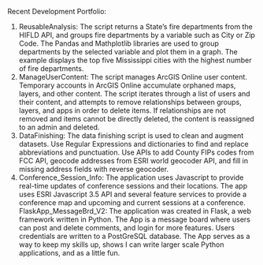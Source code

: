 Recent Development Portfolio:
1.  ReusableAnalysis: The script returns a State’s fire departments from the HIFLD API, and groups fire departments by a variable such as City or Zip Code.   The Pandas and Mathplotlib libraries are used to group departments by the selected variable and plot them in a graph.  The example displays the top five Mississippi cities with the highest number of fire departments.    
2.  ManageUserContent:  The script manages ArcGIS Online user content.  Temporary accounts in ArcGIS Online accumulate orphaned maps, layers, and other content.  The script iterates through a list of users and their content, and attempts to remove relationships between groups, layers, and apps in order to delete items.  If relationships are not removed and items cannot be directly deleted, the content is reassigned to an admin and deleted.  
3.   DataFinishing: The data finishing script is used to clean and augment datasets.  Use Regular Expressions and dictionaries to find and replace abbreviations and punctuation.  Use APIs to add County FIPs codes from FCC API, geocode addresses from ESRI world geocoder API, and fill in missing address fields with reverse geocoder.   
4.  Conference_Session_Info:  The application uses Javascript to provide real-time updates of conference sessions and their locations.  The app uses ESRI Javascript 3.5 API and several feature services to provide a conference map and upcoming and current sessions at a conference.  
FlaskApp_MessageBrd_V2: The application was created in Flask, a web framework written in Python. The App is a message board where users can post and delete comments, and login for more features. Users credentials are written to a PostGreSQL database. The App serves as a way to keep my skills up, shows I can write larger scale Python applications, and as a little fun. 
